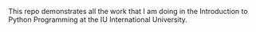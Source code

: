 This repo demonstrates all the work that I am doing in the Introduction to Python Programming at the IU International University.
